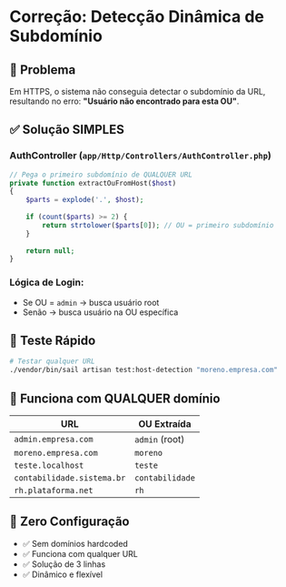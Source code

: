 # Correção: Detecção Dinâmica de Subdomínio

## 🚨 Problema

Em HTTPS, o sistema não conseguia detectar o subdomínio da URL, resultando no erro: **"Usuário não encontrado para esta OU"**.

## ✅ Solução SIMPLES

### **AuthController** (`app/Http/Controllers/AuthController.php`)
```php
// Pega o primeiro subdomínio de QUALQUER URL
private function extractOuFromHost($host)
{
    $parts = explode('.', $host);
    
    if (count($parts) >= 2) {
        return strtolower($parts[0]); // OU = primeiro subdomínio
    }
    
    return null;
}
```

### **Lógica de Login:**
- Se OU = `admin` → busca usuário root
- Senão → busca usuário na OU específica

## 🧪 Teste Rápido

```bash
# Testar qualquer URL
./vendor/bin/sail artisan test:host-detection "moreno.empresa.com"
```

## 🎯 Funciona com QUALQUER domínio

| URL | OU Extraída |
|-----|-------------|
| `admin.empresa.com` | `admin` (root) |
| `moreno.empresa.com` | `moreno` |
| `teste.localhost` | `teste` |
| `contabilidade.sistema.br` | `contabilidade` |
| `rh.plataforma.net` | `rh` |

## 🚀 Zero Configuração

- ✅ Sem domínios hardcoded
- ✅ Funciona com qualquer URL
- ✅ Solução de 3 linhas
- ✅ Dinâmico e flexível 